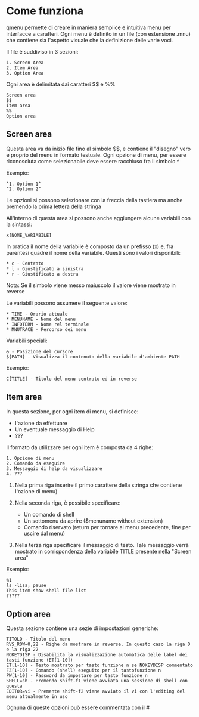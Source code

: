 # Come funziona
qmenu permette di creare in maniera semplice e intuitiva menu per interfacce a caratteri.
Ogni menu è definito in un file (con estensione .mnu) che contiene sia l'aspetto visuale che la definizione delle varie voci.

Il file è suddiviso in 3 sezioni:

    1. Screen Area
    2. Item Area
    3. Option Area

Ogni area è delimitata dai caratteri $$ e %%

    Screen area
    $$
    Item area
    %%
    Option area

## Screen area
Questa area va da inizio file fino al simbolo $$, e contiene il "disegno" vero e proprio del menu in formato testuale.
Ogni opzione di menu, per essere riconosciuta come selezionabile deve essere racchiuso fra il simbolo ^

Esempio:

    ^1. Option 1^
    ^2. Option 2^

Le opzioni si possono selezionare con la freccia della tastiera ma anche premendo la prima lettera della stringa

All'interno di questa area si possono anche aggiungere alcune variabili con la sintassi:

    x[NOME_VARIABILE]

In pratica il nome della variabile è composto da un prefisso (x) e, fra parentesi quadre il nome della variabile. Questi sono i valori disponibili:

    * c - Centrato
    * l - Giustificato a sinistra
    * r - Giustificato a destra

Nota: Se il simbolo viene messo maiuscolo il valore viene mostrato in reverse

Le variabili possono assumere il seguente valore:

    * TIME - Orario attuale
    * MENUNAME - Nome del menu
    * INFOTERM - Nome rel terminale
    * MNUTRACE - Percorso dei menu

Variabili speciali:

    & - Posizione del cursore
    ${PATH} - Visualizza il contenuto della variabile d'ambiente PATH

Esempio:

	C[TITLE] - Titolo del menu centrato ed in reverse
	
## Item area
In questa sezione, per ogni item di menu, si definisce:

* l'azione da effettuare
* Un eventuale messaggio di Help
* ???

Il formato da utilizzare per ogni item è composta da 4 righe:

    1. Opzione di menu
    2. Comando da eseguire
    3. Messaggio di help da visualizzare
    4. ???


1. Nella prima riga inserire il primo carattere della stringa che contiene l'ozione di menu)
2. Nella seconda riga, è possibile specificare:

    * Un comando di shell
    * Un sottomenu da aprire ($menuname without extension)
    * Comando riservato (return per tornare al menu precedente, fine per uscire dal menu) 

3. Nella terza riga specificare il messaggio di testo.
Tale messaggio verrà mostrato in corrispondenza della variabile TITLE presente nella "Screen area"

Esempio:

    %1
    ls -lisa; pause
    This item show shell file list
    ?????


## Option area
Questa sezione contiene una sezie di impostazioni generiche:

    TITOLO - Titolo del menu
    RVS_ROW=0,22 - Righe da mostrare in reverse. In questo caso la riga 0 e la riga 22
    NOKEYDISP - Disabilita la visualizzazione automatica delle label dei tasti funzione (ET[1-10])
    ET[1-10] - Testo mostrato per tasto funzione n se NOKEYDISP commentato
    FZ[1-10] - Comando (shell) eseguito per il tastofunzione n
    PW[1-10] - Password da impostare per tasto funzione n
    SHELL=sh - Premendo shift-f1 viene avviata una sessione di shell con questa
    EDITOR=vi - Premente shift-f2 viene avviato il vi con l'editing del menu attualmente in uso
    
Ognuna di queste opzioni può essere commentata con il #



